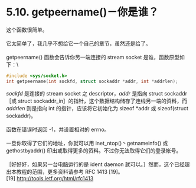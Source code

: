 # 5.10. getpeername()－你是谁？

这个函数很简单。\
\
它太简单了，我几乎不想给它一个自己的章节，虽然还是给了。\
\
getpeername() 函数会告诉你另一端连接的 stream socket 是谁，函数原型如下：\


```c
#include <sys/socket.h>
int getpeername(int sockfd, struct sockaddr *addr, int *addrlen);
```

_sockfd_ 是连接的 stream socket 之 descriptor，_addr_ 是指向 struct sockaddr［或 struct sockaddr\_in］的指针，这个数据结构储存了连线另一端的资料，而 _addrlen_ 则是指向 int 的指针，应该将它初始化为 sizeof \*addr 或 sizeof(struct sockaddr)。\
\
函数在错误时返回 -1，并设置相对的 errno。\
\
一旦你取得了它们的地址，你就可以用 inet\_ntop()丶getnameinfo() 或 gethostbyaddr() 印出或取得更多的资料。不过你无法取得它们的登录帐号。\
\
［好好好，如果另一台电脑运行的是 ident daemon 就可以。］然而，这个已经超出本教程的范围，更多资料请参考 RFC 1413 \[19]。\
\[19] http://tools.ietf.org/html/rfc1413
